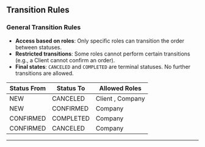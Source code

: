 ## **Transition Rules**

### **General Transition Rules**

- **Access based on roles**: Only specific roles can transition the order between statuses.
- **Restricted transitions**: Some roles cannot perform certain transitions (e.g., a Client cannot confirm an order).
- **Final states**: `CANCELED` and `COMPLETED` are terminal statuses. No further transitions are allowed.

| Status From | Status To | Allowed Roles    |
|-------------|-----------|------------------|
| NEW         | CANCELED  | Client , Company |
| NEW         | CONFIRMED | Company          |
| CONFIRMED   | COMPLETED | Company          |
| CONFIRMED   | CANCELED  | Company          |

---